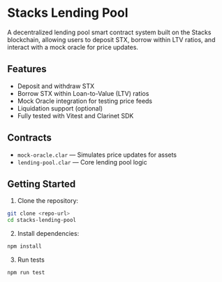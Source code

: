 # Stacks Lending Pool

A decentralized lending pool smart contract system built on the Stacks blockchain, allowing users to deposit STX, borrow within LTV ratios, and interact with a mock oracle for price updates.

## Features

- Deposit and withdraw STX
- Borrow STX within Loan-to-Value (LTV) ratios
- Mock Oracle integration for testing price feeds
- Liquidation support (optional)
- Fully tested with Vitest and Clarinet SDK

## Contracts

- `mock-oracle.clar` — Simulates price updates for assets
- `lending-pool.clar` — Core lending pool logic

## Getting Started

1. Clone the repository:

```bash
git clone <repo-url>
cd stacks-lending-pool
```

2. Install dependencies:

```bash
npm install
```

3. Run tests

```bash
npm run test
```



